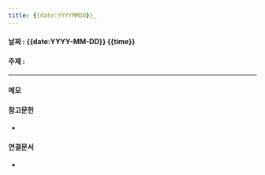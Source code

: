 ```yaml
---
title: {{date:YYYYMMDD}}_
---
```

#### 날짜 : {{date:YYYY-MM-DD}} {{time}}
#### 주제 : 
----
#### 메모
>
#### 참고문헌
- 
#### 연결문서
- 